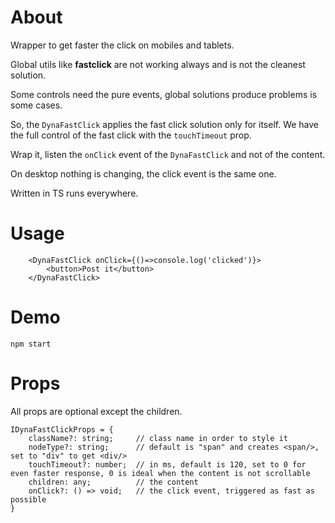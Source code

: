 # About

Wrapper to get faster the click on mobiles and tablets.

Global utils like **fastclick** are not working always and is not the cleanest solution.

Some controls need the pure events, global solutions produce problems is some cases.

So, the `DynaFastClick` applies the fast click solution only for itself. We have the full control of the fast click with the `touchTimeout` prop.

Wrap it, listen the `onClick` event of the `DynaFastClick` and not of the content.

On desktop nothing is changing, the click event is the same one.

Written in TS runs everywhere.

# Usage

```
    <DynaFastClick onClick={()=>console.log('clicked')}>
        <button>Post it</button>
    </DynaFastClick>
```

# Demo

`npm start`

# Props

All props are optional except the children.

```
IDynaFastClickProps = {
	className?: string;     // class name in order to style it
	nodeType?: string;      // default is "span" and creates <span/>, set to "div" to get <div/>
	touchTimeout?: number;  // in ms, default is 120, set to 0 for even faster response, 0 is ideal when the content is not scrollable
	children: any;          // the content
	onClick?: () => void;   // the click event, triggered as fast as possible
}
```

